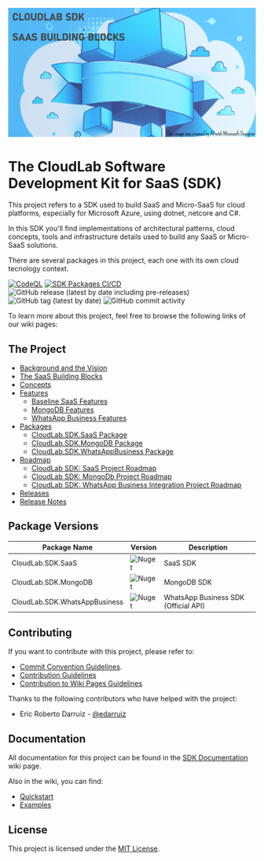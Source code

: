 ![ai-banner](media/images/ai-banner.png)

# The CloudLab Software Development Kit for SaaS (SDK)
This project refers to a SDK used to build SaaS and Micro-SaaS for cloud platforms, especially for Microsoft Azure, using dotnet, netcore and C#.

In this SDK you'll find implementations of architectural patterns, cloud concepts, tools and infrastructure details used to build any SaaS or Micro-SaaS solutions.

There are several packages in this project, each one with its own cloud tecnology context.

[![CodeQL](https://github.com/cloudlabtech/SDK-SaaS/actions/workflows/codeql.yml/badge.svg?branch=main)](https://github.com/cloudlabtech/SDK-SaaS/actions/workflows/codeql.yml)
[![SDK Packages CI/CD](https://github.com/cloudlabtech/SDK-SaaS/actions/workflows/deploy.yml/badge.svg)](https://github.com/cloudlabtech/SDK-SaaS/actions/workflows/deploy.yml)
![GitHub release (latest by date including pre-releases)](https://img.shields.io/github/v/release/cloudlabtech/sdk?include_prereleases)
![GitHub tag (latest by date)](https://img.shields.io/github/v/tag/cloudlabtech/sdk)
![GitHub commit activity](https://img.shields.io/github/commit-activity/m/cloudlabtech/sdk)

To learn more about this project, feel free to browse the following links of our wiki pages:

## The Project
- [Background and the Vision](https://github.com/cloudlabtech/SDK-SaaS/wiki/Background-and-the-Vision)
- [The SaaS Building Blocks](https://github.com/cloudlabtech/SDK-SaaS/wiki/The-SaaS-Building-Blocks)
- [Concepts](https://github.com/cloudlabtech/SDK-SaaS/wiki/Concepts)
- [Features](https://github.com/cloudlabtech/SDK-SaaS/wiki/Features)
  - [Baseline SaaS Features](https://github.com/cloudlabtech/SDK/wiki/CloudLab-SDK-SaaS-Features)
  - [MongoDB Features](https://github.com/cloudlabtech/SDK/wiki/CloudLab-SDK-MongoDB-Features)
  - [WhatsApp Business Features](https://github.com/cloudlabtech/SDK/wiki/CloudLab-SDK-WhatsAppBusiness-Features)
- [Packages](https://github.com/cloudlabtech/SDK-SaaS/wiki/Packages)
  - [CloudLab.SDK.SaaS Package](https://github.com/cloudlabtech/SDK/wiki/CloudLab-SDK-SaaS-Package)
  - [CloudLab.SDK.MongoDB Package](https://github.com/cloudlabtech/SDK/wiki/CloudLab-SDK-MongoDB-Package)
  - [CloudLab.SDK.WhatsAppBusiness Package](https://github.com/cloudlabtech/SDK/wiki/CloudLab-SDK-WhatsAppBusiness-Package)
- [Roadmap](https://github.com/cloudlabtech/SDK-SaaS/wiki/Roadmap)
  - [CloudLab SDK: SaaS Project Roadmap](https://github.com/cloudlabtech/SDK-SaaS/wiki/Roadmap#project-cloudlab-sdk-saas)
  - [CloudLab SDK: MongoDb Project Roadmap](https://github.com/cloudlabtech/SDK-SaaS/wiki/Roadmap#project-cloudlab-sdk-mongodb)
  - [CloudLab SDK: WhatsApp Business Integration Project Roadmap](https://github.com/cloudlabtech/SDK-SaaS/wiki/Roadmap#project-cloudlab-sdk-whatsapp-business-integration)
- [Releases](https://github.com/cloudlabtech/SDK-SaaS/wiki/Releases)
- [Release Notes](https://github.com/cloudlabtech/SDK-SaaS/wiki/Release-Notes)

## Package Versions
| Package Name | Version | Description |
| ------------ | ------- | ----------- |
| CloudLab.SDK.SaaS | ![Nuget](https://img.shields.io/nuget/v/CloudLab.SDK.SaaS) | SaaS SDK |
| CloudLab.SDK.MongoDB | ![Nuget](https://img.shields.io/nuget/v/CloudLab.SDK.MongoDb) | MongoDB SDK |
| CloudLab.SDK.WhatsAppBusiness | ![Nuget](https://img.shields.io/nuget/v/CloudLab.SDK.WhatsAppBusiness) | WhatsApp Business SDK (Official API) |

## Contributing
If you want to contribute with this project, please refer to:
- [Commit Convention Guidelines](https://github.com/cloudlabtech/SDK-SaaS/wiki/Commit-Convention).
- [Contribution Guidelines](https://github.com/cloudlabtech/SDK-SaaS/blob/main/CONTRIBUTING.md)
- [Contribution to Wiki Pages Guidelines](https://github.com/cloudlabtech/SDK-SaaS/wiki/How-to-Contribute-to-Wiki)

Thanks to the following contributors who have helped with the project:
- Eric Roberto Darruiz - [@edarruiz](https://github.com/edarruiz)

## Documentation
All documentation for this project can be found in the [SDK Documentation](https://github.com/cloudlabtech/SDK-SaaS/wiki/SDK-Documentation) wiki page.

Also in the wiki, you can find:
- [Quickstart](https://github.com/cloudlabtech/SDK-SaaS/wiki/Quickstart)
- [Examples](https://github.com/cloudlabtech/SDK-SaaS/wiki/Examples)


## License
This project is licensed under the [MIT License](https://github.com/cloudlabtech/SDK-SaaS/blob/main/LICENSE).